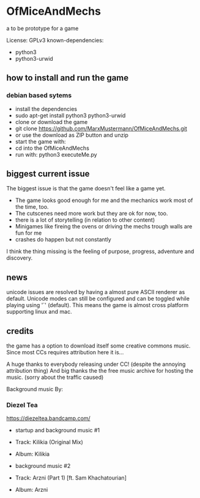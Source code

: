 # OfMiceAndMechs
a to be prototype for a game

License: GPLv3
known-dependencies: 

* python3
* python3-urwid

## how to install and run the game 

### debian based sytems

* install the dependencies
 * sudo apt-get install python3 python3-urwid
* clone or download the game
 * git clone https://github.com/MarxMustermann/OfMiceAndMechs.git
 * or use the download as ZIP button and unzip
* start the game with:
 * cd into the OfMiceAndMechs
 * run with: python3 executeMe.py

## biggest current issue

The biggest issue is that the game doesn't feel like a game yet.

* The game looks good enough for me and the mechanics work most of the time, too.
* The cutscenes need more work but they are ok for now, too.
* there is a lot of storytelling (in relation to other content)
* Minigames like fireing the ovens or driving the mechs trough walls are fun for me
* crashes do happen but not constantly

I think the thing missing is the feeling of purpose, progress, adventure and discovery.

## news

unicode issues are resolved by having a almost pure ASCII renderer as default. Unicode modes can still be configured and can be toggled while playing using '`' (default). This means the game is almost cross platform supporting linux and mac.

## credits

the game has a option to download itself some creative commons music. Since most CCs requires attribution here it is...

A huge thanks to everybody releasing under CC! (despite the annoying attribution thing) And big thanks the the free music archive for hosting the music. (sorry about the traffic caused)

Background music By:

### Diezel Tea

https://diezeltea.bandcamp.com/

* startup and background music #1
 * Track: Kilikia (Original Mix)
 * Album: Kilikia

* background music #2
 * Track: Arzni (Part 1) [ft. Sam Khachatourian]
 * Album: Arzni
